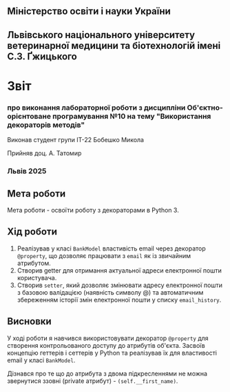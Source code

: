 ## Міністерство освіти і науки України

## Львівського національного університету ветеринарної медицини та біотехнологій імені С.З. Ґжицького
 
# Звіт
### про виконання лабораторної роботи з дисципліни Об'єктно-орієнтоване програмування №10 на тему "Використання декораторів методів"
Виконав студент групи ІТ-22 Бобешко Микола

Прийняв доц. А. Татомир
### Львів 2025

## Мета роботи
Мета роботи - освоїти роботу з декораторами в Python 3.

## Хід роботи
1. Реалізував у класі `BankModel` властивість email через декоратор `@property`, що дозволяє працювати з `email` як із звичайним атрибутом.
2. Створив getter для отримання актуальної адреси електронної пошти користувача.
3. Створив `setter`, який дозволяє змінювати адресу електронної пошти з базовою валідацією (наявність символу @) та автоматичним збереженням історії змін електронної пошти у списку `email_history`.

## Висновки
У ході роботи я навчився використовувати декоратор `@property` для створення контрольованого доступу до атрибутів об'єкта. Засвоїв концепцію геттерів і сеттерів у Python та реалізував їх для властивості email у класі `BankModel`. 

Дізнався про те що до атрибута з двома підкресленнями не можна звернутися ззовні (private атрибут) - `(self.__first_name)`.